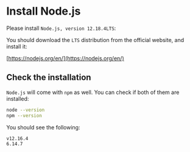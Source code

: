 # Install Node.js

Please install `Node.js, version 12.18.4LTS`:

You should download the `LTS` distribution from the official website, and install it:

[https://nodejs.org/en/](https://nodejs.org/en/)

## Check the installation

`Node.js` will come with `npm` as well.
You can check if both of them are installed:
 
```sh
node --version
npm --version
```

You should see the following:

```
v12.16.4
6.14.7
```
